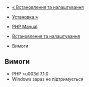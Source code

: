 - [« Встановлення та налаштування](scoutapm.setup.md)
- [Установка »](scoutapm.installation.md)

- [PHP Manual](index.md)
- [Встановлення та налаштування](scoutapm.setup.md)
- Вимоги

## Вимоги

- PHP \>u003d 7.1.0
- Windows зараз не підтримується
